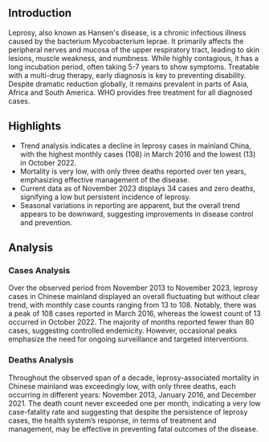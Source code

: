 ## Introduction

Leprosy, also known as Hansen's disease, is a chronic infectious illness caused by the bacterium Mycobacterium leprae. It primarily affects the peripheral nerves and mucosa of the upper respiratory tract, leading to skin lesions, muscle weakness, and numbness. While highly contagious, it has a long incubation period, often taking 5-7 years to show symptoms. Treatable with a multi-drug therapy, early diagnosis is key to preventing disability. Despite dramatic reduction globally, it remains prevalent in parts of Asia, Africa and South America. WHO provides free treatment for all diagnosed cases.
## Highlights

- Trend analysis indicates a decline in leprosy cases in mainland China, with the highest monthly cases (108) in March 2016 and the lowest (13) in October 2022. <br/>
- Mortality is very low, with only three deaths reported over ten years, emphasizing effective management of the disease. <br/>
- Current data as of November 2023 displays 34 cases and zero deaths, signifying a low but persistent incidence of leprosy. <br/>
- Seasonal variations in reporting are apparent, but the overall trend appears to be downward, suggesting improvements in disease control and prevention. <br/>
## Analysis

### Cases Analysis
Over the observed period from November 2013 to November 2023, leprosy cases in Chinese mainland displayed an overall fluctuating but without clear trend, with monthly case counts ranging from 13 to 108. Notably, there was a peak of 108 cases reported in March 2016, whereas the lowest count of 13 occurred in October 2022. The majority of months reported fewer than 80 cases, suggesting controlled endemicity. However, occasional peaks emphasize the need for ongoing surveillance and targeted interventions.

### Deaths Analysis
Throughout the observed span of a decade, leprosy-associated mortality in Chinese mainland was exceedingly low, with only three deaths, each occurring in different years: November 2013, January 2016, and December 2021. The death count never exceeded one per month, indicating a very low case-fatality rate and suggesting that despite the persistence of leprosy cases, the health system’s response, in terms of treatment and management, may be effective in preventing fatal outcomes of the disease.
